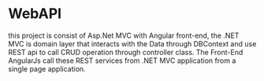 # WebAPI
this project is consist of Asp.Net MVC with Angular front-end, the .NET MVC is domain layer that interacts with the Data through
DBContext and use REST api to call CRUD operation through controller class. The Front-End AngularJs call these REST services from .NET MVC application from a single page application.
